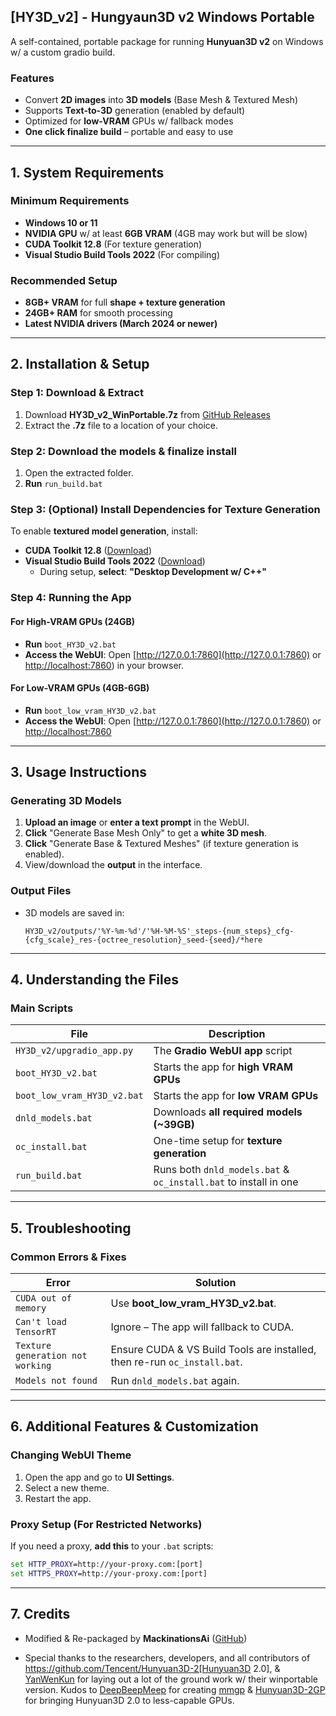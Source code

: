 ## [HY3D_v2] - Hungyaun3D v2 Windows Portable

A self-contained, portable package for running **Hunyuan3D v2** on Windows w/ a custom gradio build.

### Features
- Convert **2D images** into **3D models** (Base Mesh & Textured Mesh)
- Supports **Text-to-3D** generation (enabled by default)
- Optimized for **low-VRAM** GPUs w/ fallback modes
- **One click finalize build** – portable and easy to use

---

## 1. System Requirements
### Minimum Requirements
- **Windows 10 or 11**
- **NVIDIA GPU** w/ at least **6GB VRAM** (4GB may work but will be slow)
- **CUDA Toolkit 12.8** (For texture generation)
- **Visual Studio Build Tools 2022** (For compiling)

### Recommended Setup
- **8GB+ VRAM** for full **shape + texture generation**
- **24GB+ RAM** for smooth processing
- **Latest NVIDIA drivers (March 2024 or newer)**

---

## 2. Installation & Setup

### Step 1: Download & Extract
1. Download **HY3D_v2_WinPortable.7z** from [GitHub Releases](https://github.com/MackinationsAi/HY3D_v2_WinPortable/releases)
2. Extract the **.7z** file to a location of your choice.

### Step 2: Download the models & finalize install
1. Open the extracted folder.
2. **Run** `run_build.bat`

### Step 3: (Optional) Install Dependencies for Texture Generation
To enable **textured model generation**, install:
- **CUDA Toolkit 12.8** ([Download](https://developer.nvidia.com/cuda-downloads))
- **Visual Studio Build Tools 2022** ([Download](https://aka.ms/vs/17/release/vs_BuildTools.exe))
  - During setup, **select**: **"Desktop Development w/ C++"**

### Step 4: Running the App
#### For High-VRAM GPUs (24GB)
- **Run** `boot_HY3D_v2.bat`
- **Access the WebUI**: Open [http://127.0.0.1:7860](http://127.0.0.1:7860) or [http://localhost:7860](http://localhost:7860)) in your browser.

#### For Low-VRAM GPUs (4GB-6GB)
- **Run** `boot_low_vram_HY3D_v2.bat`
- **Access the WebUI**: Open [http://127.0.0.1:7860](http://127.0.0.1:7860) or [http://localhost:7860](http://localhost:7860)
---

## 3. Usage Instructions
### Generating 3D Models
1. **Upload an image** or **enter a text prompt** in the WebUI.
2. **Click** "Generate Base Mesh Only" to get a **white 3D mesh**.
3. **Click** "Generate Base & Textured Meshes" (if texture generation is enabled).
4. View/download the **output** in the interface.

### Output Files
- 3D models are saved in:  
  ```
  HY3D_v2/outputs/'%Y-%m-%d'/'%H-%M-%S'_steps-{num_steps}_cfg-{cfg_scale}_res-{octree_resolution}_seed-{seed}/*here
  ```

---

## 4. Understanding the Files
### Main Scripts
| File | Description |
|------|------------|
| `HY3D_v2/upgradio_app.py` | The **Gradio WebUI app** script |
| `boot_HY3D_v2.bat` | Starts the app for **high VRAM GPUs** |
| `boot_low_vram_HY3D_v2.bat` | Starts the app for **low VRAM GPUs** |
| `dnld_models.bat` | Downloads **all required models (~39GB)** |
| `oc_install.bat` | One-time setup for **texture generation** |
| `run_build.bat` | Runs both  `dnld_models.bat` & `oc_install.bat` to install in one |

---

## 5. Troubleshooting
### Common Errors & Fixes
| Error | Solution |
|-------|----------|
| `CUDA out of memory` | Use **boot_low_vram_HY3D_v2.bat**. |
| `Can't load TensorRT` | Ignore – The app will fallback to CUDA. |
| `Texture generation not working` | Ensure CUDA & VS Build Tools are installed, then re-run `oc_install.bat`. |
| `Models not found` | Run `dnld_models.bat` again. |

---

## 6. Additional Features & Customization
### Changing WebUI Theme
1. Open the app and go to **UI Settings**.
2. Select a new theme.
3. Restart the app.

### Proxy Setup (For Restricted Networks)
If you need a proxy, **add this** to your `.bat` scripts:
```bat
set HTTP_PROXY=http://your-proxy.com:[port]
set HTTPS_PROXY=http://your-proxy.com:[port]
```

---

## 7. Credits
* Modified & Re-packaged by **MackinationsAi** ([GitHub](https://github.com/MackinationsAi))
  
* Special thanks to the researchers, developers, and all contributors of
https://github.com/Tencent/Hunyuan3D-2[Hunyuan3D 2.0], & [YanWenKun](https://github.com/YanWenKun) for laying out a lot of the ground work w/ their winportable version. Kudos to [DeepBeepMeep](https://github.com/deepbeepmeep) for creating [mmgp](https://github.com/deepbeepmeep/mmgp) & [Hunyuan3D-2GP](https://github.com/deepbeepmeep/Hunyuan3D-2GP) for bringing Hunyuan3D 2.0 to less-capable GPUs.